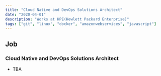 ```yaml
---
title: "Cloud Native and DevOps Solutions Architect"
date: "2020-04-01"
description: "Works at HPE(Hewlett Packard Enterprise)"
tags: ["git", "linux", "docker", "amazonwebservices", "javascript"]
---
```


## Job

### Cloud Native and DevOps Solutions Architect

- TBA